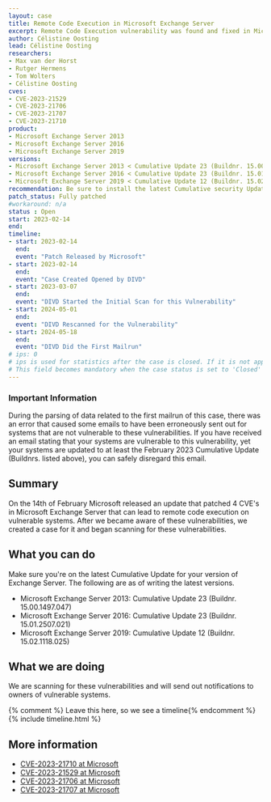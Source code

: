 ```yaml
---
layout: case
title: Remote Code Execution in Microsoft Exchange Server
excerpt: Remote Code Execution vulnerability was found and fixed in Microsoft Exchange Server, the DIVD is scanning for vulnerable systems and notifying owners of vulnerable systems
author: Célistine Oosting
lead: Célistine Oosting
researchers:
- Max van der Horst
- Rutger Hermens
- Tom Wolters
- Célistine Oosting
cves:
- CVE-2023-21529
- CVE-2023-21706
- CVE-2023-21707
- CVE-2023-21710
product: 
- Microsoft Exchange Server 2013
- Microsoft Exchange Server 2016
- Microsoft Exchange Server 2019
versions:
- Microsoft Exchange Server 2013 < Cumulative Update 23 (Buildnr. 15.00.1497.047)
- Microsoft Exchange Server 2016 < Cumulative Update 23 (Buildnr. 15.01.2507.021)
- Microsoft Exchange Server 2019 < Cumulative Update 12 (Buildnr. 15.02.1118.025)
recommendation: Be sure to install the latest Cumulative security Update from Microsoft for Exchange
patch_status: Fully patched
#workaround: n/a
status : Open
start: 2023-02-14
end: 
timeline:
- start: 2023-02-14
  end:
  event: "Patch Released by Microsoft"
- start: 2023-02-14
  end:
  event: "Case Created Opened by DIVD"
- start: 2023-03-07
  end:
  event: "DIVD Started the Initial Scan for this Vulnerability"
- start: 2024-05-01
  end:
  event: "DIVD Rescanned for the Vulnerability"
- start: 2024-05-18
  end:
  event: "DIVD Did the First Mailrun"
# ips: 0 
# ips is used for statistics after the case is closed. If it is not applicable, you can set IPs to n/a (e.g. stolen credentials)
# This field becomes mandatory when the case status is set to 'Closed'
---
```


### Important Information

During the parsing of data related to the first mailrun of this case, there was an error that caused some emails to have been erroneously sent out for systems that are not vulnerable to these vulnerabilities. If you have received an email stating that your systems are vulnerable to this vulnerability, yet your systems are updated to at least the February 2023 Cumulative Update (Buildnrs. listed above), you can safely disregard this email. 


## Summary

On the 14th of February Microsoft released an update that patched 4 CVE's in Microsoft Exchange Server that can lead to remote code execution on vulnerable systems.
After we became aware of these vulnerabilities, we created a case for it and began scanning for these vulnerabilities. 

## What you can do

Make sure you're on the latest Cumulative Update for your version of Exchange Server.
The following are as of writing the latest versions. 

* Microsoft Exchange Server 2013: Cumulative Update 23 (Buildnr. 15.00.1497.047)
* Microsoft Exchange Server 2016: Cumulative Update 23 (Buildnr. 15.01.2507.021)
* Microsoft Exchange Server 2019: Cumulative Update 12 (Buildnr. 15.02.1118.025)

## What we are doing

We are scanning for these vulnerabilities and will send out notifications to owners of vulnerable systems.

{% comment %}  Leave this here, so we see a timeline{% endcomment %}
{% include timeline.html %}


## More information
* [CVE-2023-21710 at Microsoft](https://msrc.microsoft.com/update-guide/vulnerability/CVE-2023-21710)
* [CVE-2023-21529 at Microsoft](https://msrc.microsoft.com/update-guide/vulnerability/CVE-2023-21529)
* [CVE-2023-21706 at Microsoft](https://msrc.microsoft.com/update-guide/vulnerability/CVE-2023-21706)
* [CVE-2023-21707 at Microsoft](https://msrc.microsoft.com/update-guide/vulnerability/CVE-2023-21707)
